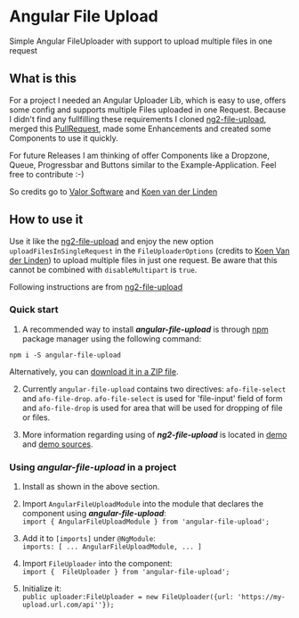 # Angular File Upload

Simple Angular FileUploader with support to upload multiple files in one request

## What is this
For a project I needed an Angular Uploader Lib, which is easy to use, offers some config and supports multiple
Files uploaded in one Request. Because I didn't find any fullfilling these requirements I cloned
[ng2-file-upload](https://github.com/valor-software/ng2-file-upload), merged this
[PullRequest](https://github.com/valor-software/ng2-file-upload/pull/993), made some Enhancements and created 
some Components to use it quickly.

For future Releases I am thinking of offer Components like a Dropzone, Queue, Progressbar and Buttons similar 
to the Example-Application. Feel free to contribute :-)

So credits go to [Valor Software](https://valor-software.com) and [Koen van der Linden](https://github.com/koenvanderlinden)

## How to use it
Use it like the [ng2-file-upload](https://github.com/valor-software/ng2-file-upload) and enjoy the new option
`uploadFilesInSingleRequest` in the `FileUploaderOptions` (credits to [Koen Van der Linden](https://github.com/koenvanderlinden))
to upload multiple files in just one request. Be aware that this cannot be combined with `disableMultipart` is 
`true`.

Following instructions are from [ng2-file-upload](https://github.com/valor-software/ng2-file-upload)

### Quick start

1. A recommended way to install ***angular-file-upload*** is through [npm](https://www.npmjs.com/search?q=angular-file-upload)
package manager using the following command:

  `npm i -S angular-file-upload`

  Alternatively, you can [download it in a ZIP file](https://github.com/tkarzewski/angular-file-upload/archive/master.zip).

2. Currently `angular-file-upload` contains two directives: `afo-file-select` and `afo-file-drop`. `afo-file-select`
is used for 'file-input' field of form and `afo-file-drop` is used for area that will be used for dropping of 
file or files.

3. More information regarding using of ***ng2-file-upload*** is located in
  [demo](http://www.tobias-karzewski.de/angular-file-upload/) and [demo sources](https://github.com/tkarzewski/angular-file-upload/src).
  
### Using ***angular-file-upload*** in a project

1. Install as shown in the above section.

2. Import `AngularFileUploadModule` into the module that declares the component using ***angular-file-upload***:
   <br>```import { AngularFileUploadModule } from 'angular-file-upload';```

3. Add it to `[imports]` under `@NgModule`:
   <br>```imports: [ ... AngularFileUploadModule, ... ]```

4. Import `FileUploader` into the component:
   <br>```import {  FileUploader } from 'angular-file-upload';```

5. Initialize it:
   <br>```public uploader:FileUploader = new FileUploader({url: 'https://my-upload.url.com/api''});```
